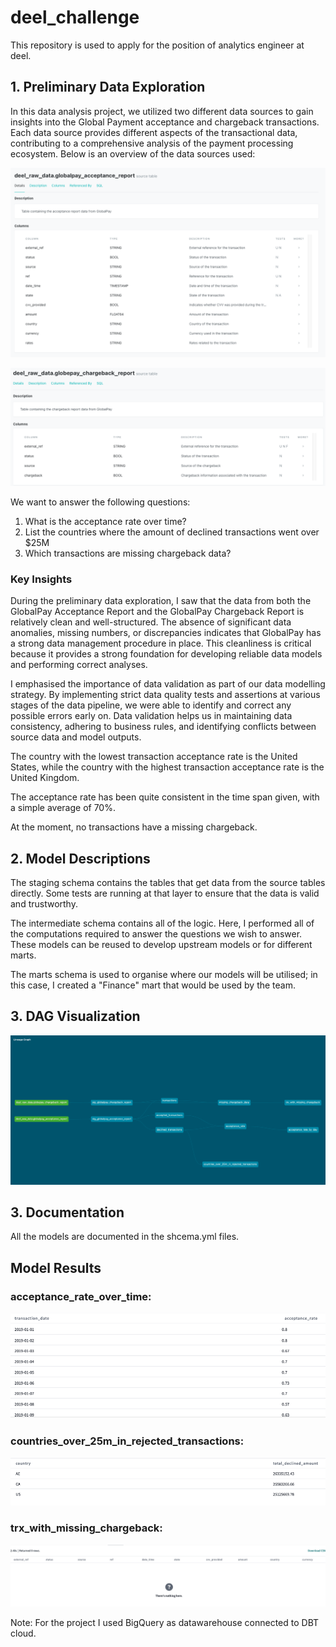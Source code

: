 # deel_challenge
This repository is used to apply for the position of analytics engineer at deel.

## 1. Preliminary Data Exploration


In this data analysis project, we utilized two different data sources to gain insights into the Global Payment acceptance and chargeback transactions. Each data source provides different aspects of the transactional data, contributing to a comprehensive analysis of the payment processing ecosystem. Below is an overview of the data sources used: 

![acceptance_report](acceptance_report.png)

![chargeback_report](chargeback_report.png)


We want to answer the following questions: 

1. What is the acceptance rate over time?
2. List the countries where the amount of declined transactions went over $25M
3. Which transactions are missing chargeback data?

### Key Insights

During the preliminary data exploration, I saw that the data from both the GlobalPay Acceptance Report and the GlobalPay Chargeback Report is relatively clean and well-structured. The absence of significant data anomalies, missing numbers, or discrepancies indicates that GlobalPay has a strong data management procedure in place. This cleanliness is critical because it provides a strong foundation for developing reliable data models and performing correct analyses.

I emphasised the importance of data validation as part of our data modelling strategy. By implementing strict data quality tests and assertions at various stages of the data pipeline, we were able to identify and correct any possible errors early on. Data validation helps us in maintaining data consistency, adhering to business rules, and identifying conflicts between source data and model outputs.

The country with the lowest transaction acceptance rate is the United States, while the country with the highest transaction acceptance rate is the United Kingdom.

The acceptance rate has been quite consistent in the time span given, with a simple average of 70%.

At the moment, no transactions have a missing chargeback.

## 2. Model Descriptions

The staging schema contains the tables that get data from the source tables directly. Some tests are running at that layer to ensure that the data is valid and trustworthy.

The intermediate schema contains all of the logic. Here, I performed all of the computations required to answer the questions we wish to answer. These models can be reused to develop upstream models or for different marts.

The marts schema is used to organise where our models will be utilised; in this case, I created a "Finance" mart that would be used by the team. 


## 3. DAG Visualization

![DAG](DAG.png)


## 3. Documentation
All the models are documented in the shcema.yml files. 

## Model Results 

### acceptance_rate_over_time:

![1](1.png)

### countries_over_25m_in_rejected_transactions:

![2](2.png)

### trx_with_missing_chargeback:

![3](3.png)



Note: For the project I used BigQuery as datawarehouse connected to DBT cloud.

